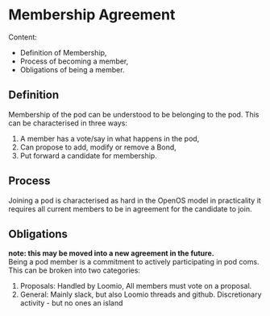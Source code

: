 # Membership Agreement
Content:
- Definition of Membership,
- Process of becoming a member,
- Obligations of being a member.

## Definition
Membership of the pod can be understood to be belonging to the pod. This can be characterised in three ways:
 1. A member has a vote/say in what happens in the pod,
 2. Can propose to add, modify or remove a Bond,
 3. Put forward a candidate for membership.

## Process
Joining a pod is characterised as hard in the OpenOS model in practicality it requires all current members to be in agreement for the candidate to join.

## Obligations
__note: this may be moved into a new agreement in the future.__  
Being a pod member is a commitment to actively participating in pod coms. This can be broken into two categories:
 1. Proposals: Handled by Loomio, All members must vote on a proposal.
 2. General: Mainly slack, but also Loomio threads and github. Discretionary activity - but no ones an island
